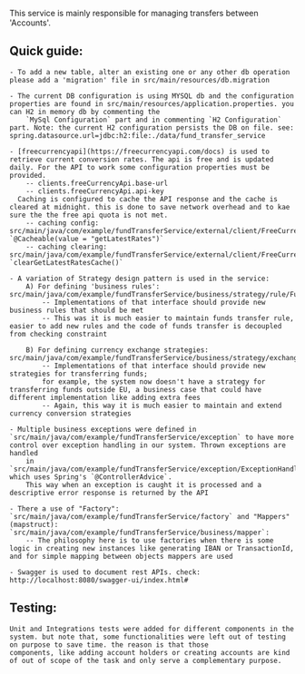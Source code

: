 This service is mainly responsible for managing transfers between 'Accounts'.
## Quick guide:

    - To add a new table, alter an existing one or any other db operation please add a 'migration' file in src/main/resources/db.migration

    - The current DB configuration is using MYSQL db and the configuration properties are found in src/main/resources/application.properties. you can H2 in memory db by commenting the
        `MySql Configuration` part and in commenting `H2 Configuration` part. Note: the current H2 configuration persists the DB on file. see: spring.datasource.url=jdbc:h2:file:./data/fund_transfer_service

    - [freecurrencyapi](https://freecurrencyapi.com/docs) is used to retrieve current conversion rates. The api is free and is updated daily. For the API to work some configuration properties must be provided.
        -- clients.freeCurrencyApi.base-url
        -- clients.freeCurrencyApi.api-key
      Caching is configured to cache the API response and the cache is cleared at midnight. this is done to save network overhead and to kae sure the the free api quota is not met.
        -- caching config: src/main/java/com/example/fundTransferService/external/client/FreeCurrencyApiClient.java `@Cacheable(value = "getLatestRates")`
        -- caching clearing: src/main/java/com/example/fundTransferService/external/client/FreeCurrencyApiClient.java `clearGetLatestRatesCache()`

    - A variation of Strategy design pattern is used in the service:
        A) For defining 'business rules': src/main/java/com/example/fundTransferService/business/strategy/rule/FundsTransferRule.java
            -- Implementations of that interface should provide new business rules that should be met
            -- This was it is much easier to maintain funds transfer rule, easier to add new rules and the code of funds transfer is decoupled from checking constraint

        B) For defining currency exchange strategies: src/main/java/com/example/fundTransferService/business/strategy/exchange/ExchangeStrategy.java
            -- Implementations of that interface should provide new strategies for transferring funds;
            for example, the system now doesn't have a strategy for transferring funds outside EU, a business case that could have different implementation like adding extra fees
            -- Again, this way it is much easier to maintain and extend currency conversion strategies

    - Multiple business exceptions were defined in `src/main/java/com/example/fundTransferService/exception` to have more control over exception handling in our system. Thrown exceptions are handled
        in `src/main/java/com/example/fundTransferService/exception/ExceptionHandler.java` which uses Spring's `@ControllerAdvice`.
        This way when an exception is caught it is processed and a descriptive error response is returned by the API

    - There a use of "Factory": `src/main/java/com/example/fundTransferService/factory` and "Mappers" (mapstruct): `src/main/java/com/example/fundTransferService/business/mapper`:
        -- The philosophy here is to use factories when there is some logic in creating new instances like generating IBAN or TransactionId, and for simple mapping between objects mappers are used

    - Swagger is used to document rest APIs. check: http://localhost:8080/swagger-ui/index.html#


## Testing:
    Unit and Integrations tests were added for different components in the system. but note that, some functionalities were left out of testing on purpose to save time. the reason is that those
    components, like adding account holders or creating accounts are kind of out of scope of the task and only serve a complementary purpose.